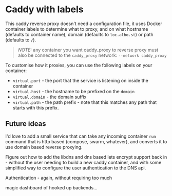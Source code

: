 # Caddy with labels


This caddy reverse proxy doesn't need a configuration file, it uses Docker container labels to
determine what to proxy, and on what hostname (defaults to container name), domain (defaults to `loc.alho.st`)
or path (defaults to `/`).

> *NOTE:* any container you want caddy_proxy to reverse proxy must also be connected to the `caddy_proxy` network: `--network caddy_proxy`

To customise how it proxies, you can use the following labels on your container:

* `virtual.port` - the port that the service is listening on inside the container
* `virtual.host` - the hostname to be prefixed on the `domain`
* `virtual.domain` - the domain suffix
* `virtual.path` - the path prefix - note that this matches any path that starts with this prefix.


## Future ideas

I'd love to add a small service that can take any incoming container `run` command that is http based (compose, swarm, whatever), and converts it to use domain based reverse proxying.

Figure out how to add the libdns and dns based lets encrypt support back in - without the user needing to build a new caddy container, and with some simplified way to configure the user authentication to the DNS api.

Authentication - again, without requiring too much

magic dashboard of hooked up backends...
